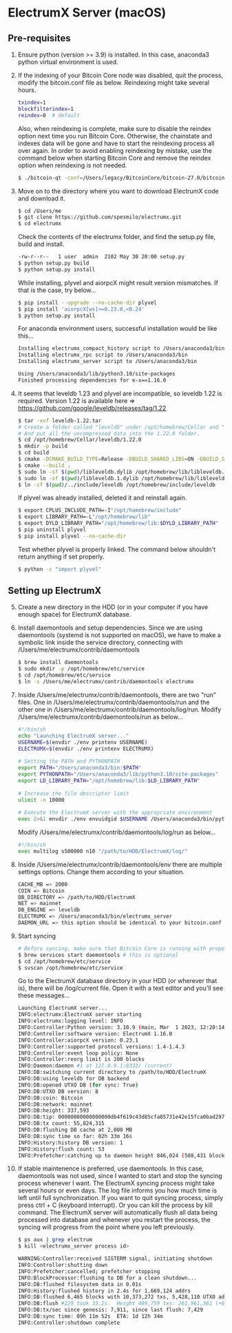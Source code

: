 # ElectrumX Server (macOS)

## Pre-requisites
1. Ensure python (version >= 3.9) is installed. In this case, anaconda3 python virtual environment is used. 
   
2. If the indexing of your Bitcoin Core node was disabled, quit the process, modify the bitcoin.conf file as below. Reindexing might take several hours. 
   ```bash
   txindex=1
   blockfilterindex=1
   reindex=0  # default
   ```
   Also, when reindexing is complete, make sure to disable the reindex option next time you run Bitcoin Core. Otherwise, the chainstate and indexes data will be gone and have to
   start the reindexing process all over again. In order to avoid enabling reindexing by mistake, use the command below when starting Bitcoin Core and remove the reindex option
   when reindexing is not needed.
   ```bash
   $ ./bitcoin-qt -conf=/Users/legacy/BitcoinCore/bitcoin-27.0/bitcoin.conf -reindex=1
   ```

3. Move on to the directory where you want to download ElectrumX code and download it.
   ```bash
   $ cd /Users/me
   $ git clone https://github.com/spesmilo/electrumx.git
   $ cd electrumx
   ```
   Check the contents of the electrumx folder, and find the setup.py file, build and install.
   ```bash
   -rw-r--r--   1 user  admin  2102 May 30 20:00 setup.py
   $ python setup.py build
   $ python setup.py install
   ```
   While installing, plyvel and aiorpcX might result version mismatches. If that is the case, try below...
   ```bash
   $ pip install --upgrade --no-cache-dir plyvel
   $ pip install 'aiorpcX[ws]>=0.23.0,<0.24'
   $ python setup.py install
   ```
   For anaconda environment users, successful installation would be like this...
   ```bash
   Installing electrumx_compact_history script to /Users/anaconda3/bin
   Installing electrumx_rpc script to /Users/anaconda3/bin
   Installing electrumx_server script to /Users/anaconda3/bin

   Using /Users/anaconda3/lib/python3.10/site-packages
   Finished processing dependencies for e-x==1.16.0
   ```

4. It seems that leveldb 1.23 and plyvel are incompatible, so leveldb 1.22 is required. Version 1.22 is available here =>
   https://github.com/google/leveldb/releases/tag/1.22
   ```bash
   $ tar -xvf leveldb-1.22.tar
   # Create a folder called "leveldb" under /opt/homebrew/Cellar and "1.22.0" folder under the "leveldb" folder you just created.
   # And put all the uncompressed data into the 1.22.0 folder. 
   $ cd /opt/homebrew/Cellar/leveldb/1.22.0
   $ mkdir -p build
   $ cd build
   $ cmake -DCMAKE_BUILD_TYPE=Release -DBUILD_SHARED_LIBS=ON -DBUILD_STATIC_LIBS=ON -DCMAKE_PREFIX_PATH=/opt/homebrew ..
   $ cmake --build .
   $ sudo ln -sf $(pwd)/libleveldb.dylib /opt/homebrew/lib/libleveldb.dylib
   $ sudo ln -sf $(pwd)/libleveldb.1.dylib /opt/homebrew/lib/libleveldb.1.dylib
   $ ln -sf $(pwd)/../include/leveldb /opt/homebrew/include/leveldb
   ```
   If plyvel was already installed, deleted it and reinstall again.
   ```bash
   $ export CPLUS_INCLUDE_PATH=-I"/opt/homebrew/include"
   $ export LIBRARY_PATH=-L"/opt/homebrew/lib"
   $ export DYLD_LIBRARY_PATH="/opt/homebrew/lib:$DYLD_LIBRARY_PATH"
   $ pip uninstall plyvel
   $ pip install plyvel --no-cache-dir
   ```
   Test whether plyvel is properly linked. The command below shouldn't return anything if set properly.
   ```bash
   $ python -c "import plyvel"
   ```

## Setting up ElectrumX
5. Create a new directory in the HDD (or in your computer if you have enough space) for ElectrumX database.

6. Install daemontools and setup dependencies. Since we are using daemontools (systemd is not supported on macOS), we have to make a symbolic link inside the service
   directory, connecting with /Users/me/electrumx/contrib/daemontools
   ```bash
   $ brew install daemontools
   $ sudo mkdir -p /opt/homebrew/etc/service
   $ cd /opt/homebrew/etc/service
   $ ln -s /Users/me/electrumx/contrib/daemontools electrumx
   ```

7. Inside /Users/me/electrumx/contrib/daemontools, there are two "run" files. One in /Users/me/electrumx/contrib/daemontools/run and the other one in
   /Users/me/electrumx/contrib/daemontools/log/run.
   Modify /Users/me/electrumx/contrib/daemontools/run as below...
   ```bash
   #!/bin/sh
   echo "Launching ElectrumX server..."
   USERNAME=$(envdir ./env printenv USERNAME)
   ELECTRUMX=$(envdir ./env printenv ELECTRUMX)
    
   # Setting the PATH and PYTHONPATH
   export PATH="/Users/anaconda3/bin:$PATH"
   export PYTHONPATH="/Users/anaconda3/lib/python3.10/site-packages"
   export LD_LIBRARY_PATH="/opt/homebrew/lib:$LD_LIBRARY_PATH"
    
   # Increase the file descriptor limit
   ulimit -n 10000 
    
   # Execute the ElectrumX server with the appropriate environment
   exec 2>&1 envdir ./env envuidgid $USERNAME /Users/anaconda3/bin/python /Users/anaconda3/bin/electrumx_server

   ```
   Modify /Users/me/electrumx/contrib/daemontools/log/run as below...
   ```bash
   #!/bin/sh
   exec multilog s500000 n10 "/path/to/HDD/ElectrumX/log/"
   ```

8. Inside /Users/me/electrumx/contrib/daemontools/env there are multiple settings options. Change them according to your situation.
   ```bash
   CACHE_MB => 2000
   COIN => Bitcoin
   DB_DIRECTORY => /path/to/HDD/ElectrumX
   NET => mainnet
   DB_ENGINE => leveldb
   ELECTRUMX => /Users/anaconda3/bin/electrumx_server
   DAEMON_URL => this option should be identical to your bitcoin.conf settings. In this case, http://blacksabbath:paranoid@127.0.0.1:8332/
   ```

9. Start syncing
   ```bash
   # Before syncing, make sure that Bitcoin Core is running with proper rpc settings.
   $ brew services start daemontools # this is optional
   $ cd /opt/homebrew/etc/service
   $ svscan /opt/homebrew/etc/service
   ```
   
   Go to the ElectrumX database directory in your HDD (or wherever that is), there will be /log/current file. Open it with a text editor and you'll see these messages...
   ```bash
   Launching ElectrumX server...
   INFO:electrumx:ElectrumX server starting
   INFO:electrumx:logging level: INFO
   INFO:Controller:Python version: 3.10.9 (main, Mar  1 2023, 12:20:14) [Clang 14.0.6 ]
   INFO:Controller:software version: ElectrumX 1.16.0
   INFO:Controller:aiorpcX version: 0.23.1
   INFO:Controller:supported protocol versions: 1.4-1.4.3
   INFO:Controller:event loop policy: None
   INFO:Controller:reorg limit is 200 blocks
   INFO:Daemon:daemon #1 at 127.0.0.1:8332/ (current)
   INFO:DB:switching current directory to /path/to/HDD/ElectrumX
   INFO:DB:using leveldb for DB backend
   INFO:DB:opened UTXO DB (for sync: True)
   INFO:DB:UTXO DB version: 8
   INFO:DB:coin: Bitcoin
   INFO:DB:network: mainnet
   INFO:DB:height: 337,593
   INFO:DB:tip: 00000000000000000db4f619c43d85cfa05731e42e15fca0bad297138b1bbc8c
   INFO:DB:tx count: 55,824,315
   INFO:DB:flushing DB cache at 2,000 MB
   INFO:DB:sync time so far: 02h 33m 16s
   INFO:History:history DB version: 1
   INFO:History:flush count: 53
   INFO:Prefetcher:catching up to daemon height 846,024 (508,431 blocks behind)
   ```

10. If stable maintenence is preferred, use daemontools. In this case, daemontools was not used, since I wanted to start and stop the syncing process whenever I want. The
    ElectrumX syncing process might take several hours or even days. The log file informs you how much time is left until full synchronization. If you want to quit syncing
    process, simply press ctrl + C (keyboard interrupt). Or you can kill the process by kill <PID> command. The ElectrumX server will automatically flush all data being processed
    into database and whenever you restart the process,
    the syncing will progress from the point where you left previously.
    ```bash
    $ ps aux | grep electrum
    $ kill <electrumx_server process id>
    ```
    
    ```bash
    WARNING:Controller:received SIGTERM signal, initiating shutdown
    INFO:Controller:shutting down
    INFO:Prefetcher:cancelled; prefetcher stopping 
    INFO:BlockProcessor:flushing to DB for a clean shutdown...
    INFO:DB:flushed filesystem data in 0.01s
    INFO:History:flushed history in 2.4s for 1,669,124 addrs
    INFO:DB:flushed 6,465 blocks with 10,373,272 txs, 5,428,110 UTXO adds, 4,350,829 spends in 9.7s, committing...
    INFO:DB:flush #229 took 33.2s.  Height 489,759 txs: 261,961,361 (+699,120)
    INFO:DB:tx/sec since genesis: 7,911, since last flush: 7,429
    INFO:DB:sync time: 09h 11m 52s  ETA: 1d 12h 34m
    INFO:Controller:shutdown complete
    ```



